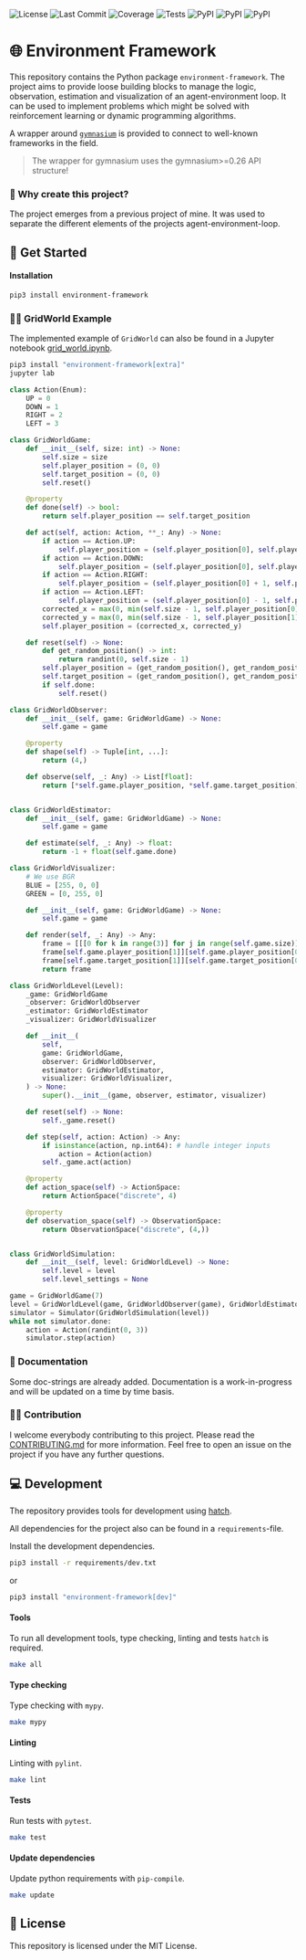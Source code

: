 ![License](https://img.shields.io/github/license/crzdg/environment-framework)
![Last Commit](https://img.shields.io/github/last-commit/crzdg/environment-framework)
![Coverage](https://raw.githubusercontent.com/gist/crzdg/e60a9d0af9c141f6d2a3e0bd09366f5f/raw/coverage-badge.svg)
![Tests](https://raw.githubusercontent.com/gist/crzdg/79f221f23ccd460bba50b81f0df78ae1/raw/tests-badge.svg)
![PyPI](https://img.shields.io/pypi/pyversions/environment-framework)
![PyPI](https://img.shields.io/pypi/status/environment-framework)
![PyPI](https://img.shields.io/pypi/v/environment-framework)


# 🌐 Environment Framework

This repository contains the Python package `environment-framework`. The project aims to provide loose building blocks to manage the logic, observation, estimation and visualization of an agent-environment loop. It can be used to implement problems which might be solved with reinforcement learning or dynamic programming algorithms.

A wrapper around [`gymnasium`](https://github.com/Farama-Foundation/Gymnasium) is provided to connect to well-known frameworks in the field.

> The wrapper for gymnasium uses the gymnasium>=0.26 API structure!

### 🤔 Why create this project?

The project emerges from a previous project of mine. It was used to separate the different elements of the projects agent-environment-loop. 

## 🚀 Get Started

#### Installation

```bash
pip3 install environment-framework
```

### 👩‍🏫 GridWorld Example

The implemented example of `GridWorld` can also be found in a Jupyter notebook [grid_world.ipynb](example/grid_world.ipynb).

```bash
pip3 install "environment-framework[extra]"
jupyter lab
```

```python
class Action(Enum):
    UP = 0
    DOWN = 1
    RIGHT = 2
    LEFT = 3

class GridWorldGame:
    def __init__(self, size: int) -> None:
        self.size = size
        self.player_position = (0, 0)
        self.target_position = (0, 0)
        self.reset()

    @property
    def done(self) -> bool:
        return self.player_position == self.target_position

    def act(self, action: Action, **_: Any) -> None:
        if action == Action.UP:
            self.player_position = (self.player_position[0], self.player_position[1] - 1)
        if action == Action.DOWN:
            self.player_position = (self.player_position[0], self.player_position[1] + 1)
        if action == Action.RIGHT:
            self.player_position = (self.player_position[0] + 1, self.player_position[1])
        if action == Action.LEFT:
            self.player_position = (self.player_position[0] - 1, self.player_position[1])
        corrected_x = max(0, min(self.size - 1, self.player_position[0]))
        corrected_y = max(0, min(self.size - 1, self.player_position[1]))
        self.player_position = (corrected_x, corrected_y)

    def reset(self) -> None:
        def get_random_position() -> int:
            return randint(0, self.size - 1)
        self.player_position = (get_random_position(), get_random_position())
        self.target_position = (get_random_position(), get_random_position())
        if self.done:
            self.reset()

class GridWorldObserver:
    def __init__(self, game: GridWorldGame) -> None:
        self.game = game

    @property
    def shape(self) -> Tuple[int, ...]:
        return (4,)

    def observe(self, _: Any) -> List[float]:
        return [*self.game.player_position, *self.game.target_position]


class GridWorldEstimator:
    def __init__(self, game: GridWorldGame) -> None:
        self.game = game

    def estimate(self, _: Any) -> float:
        return -1 + float(self.game.done)

class GridWorldVisualizer:
    # We use BGR
    BLUE = [255, 0, 0]
    GREEN = [0, 255, 0]

    def __init__(self, game: GridWorldGame) -> None:
        self.game = game

    def render(self, _: Any) -> Any:
        frame = [[[0 for k in range(3)] for j in range(self.game.size)] for i in range(self.game.size)]
        frame[self.game.player_position[1]][self.game.player_position[0]] = self.BLUE
        frame[self.game.target_position[1]][self.game.target_position[0]] = self.GREEN
        return frame

class GridWorldLevel(Level):
    _game: GridWorldGame
    _observer: GridWorldObserver
    _estimator: GridWorldEstimator
    _visualizer: GridWorldVisualizer

    def __init__(
        self,
        game: GridWorldGame,
        observer: GridWorldObserver,
        estimator: GridWorldEstimator,
        visualizer: GridWorldVisualizer,
    ) -> None:
        super().__init__(game, observer, estimator, visualizer)

    def reset(self) -> None:
        self._game.reset()

    def step(self, action: Action) -> Any:
        if isinstance(action, np.int64): # handle integer inputs
            action = Action(action)
        self._game.act(action)

    @property
    def action_space(self) -> ActionSpace:
        return ActionSpace("discrete", 4)

    @property
    def observation_space(self) -> ObservationSpace:
        return ObservationSpace("discrete", (4,))


class GridWorldSimulation:
    def __init__(self, level: GridWorldLevel) -> None:
        self.level = level
        self.level_settings = None

game = GridWorldGame(7)
level = GridWorldLevel(game, GridWorldObserver(game), GridWorldEstimator(game), GridWorldVisualizer(game))
simulator = Simulator(GridWorldSimulation(level))
while not simulator.done:
    action = Action(randint(0, 3))
    simulator.step(action)
```

### 📃 Documentation

Some doc-strings are already added. Documentation is a work-in-progress and will be updated on a time by time basis.

### 💃🕺 Contribution

I welcome everybody contributing to this project. Please read the [CONTRIBUTING.md](./CONTRIBUTING.md) for more information.
Feel free to open an issue on the project if you have any further questions.

## 💻 Development

The repository provides tools for development using [hatch](https://hatch.pypa.io/latest/).

All dependencies for the project also can be found in a `requirements`-file.

Install the development dependencies.

```bash
pip3 install -r requirements/dev.txt
```

or 

```bash
pip3 install "environment-framework[dev]"
```

#### Tools

To run all development tools, type checking, linting and tests `hatch` is required.

```bash
make all
```

#### Type checking

Type checking with `mypy`.

```bash
make mypy
```

#### Linting

Linting with `pylint`.

```bash
make lint
```

#### Tests

Run tests with `pytest`.

```bash
make test
```

#### Update dependencies

Update python requirements with `pip-compile`.

```bash
make update
```

## 🧾 License

This repository is licensed under the MIT License.
